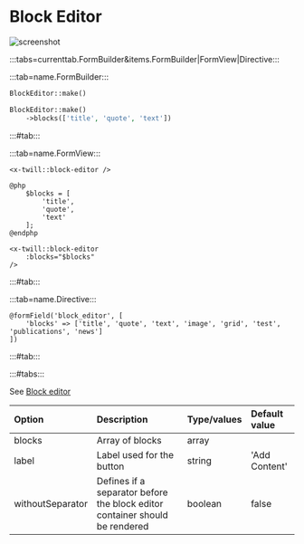# Block Editor

![screenshot](/assets/blockeditor.png)

:::tabs=currenttab.FormBuilder&items.FormBuilder|FormView|Directive:::

:::tab=name.FormBuilder:::

```php
BlockEditor::make()

BlockEditor::make()
    ->blocks(['title', 'quote', 'text'])
```

:::#tab:::

:::tab=name.FormView:::

```blade
<x-twill::block-editor />

@php
    $blocks = [
        'title',
        'quote',
        'text'
    ];
@endphp

<x-twill::block-editor
    :blocks="$blocks"
/>
```

:::#tab:::

:::tab=name.Directive:::

```blade
@formField('block_editor', [
    'blocks' => ['title', 'quote', 'text', 'image', 'grid', 'test', 'publications', 'news']
])
```

:::#tab:::

:::#tabs:::

See [Block editor](../5_block-editor/01_index.md)

| Option           | Description                                                                 | Type/values | Default value |
|:-----------------|:----------------------------------------------------------------------------|:------------|:--------------|
| blocks           | Array of blocks                                                             | array       |               |
| label            | Label used for the button                                                   | string      | 'Add Content' |
| withoutSeparator | Defines if a separator before the block editor container should be rendered | boolean     | false         |
